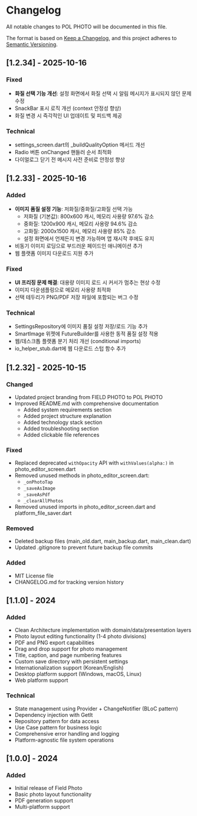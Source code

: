 # Changelog

All notable changes to POL PHOTO will be documented in this file.

The format is based on [Keep a Changelog](https://keepachangelog.com/en/1.0.0/),
and this project adheres to [Semantic Versioning](https://semver.org/spec/v2.0.0.html).

## [1.2.34] - 2025-10-16

### Fixed
- **화질 선택 기능 개선**: 설정 화면에서 화질 선택 시 알림 메시지가 표시되지 않던 문제 수정
- SnackBar 표시 로직 개선 (context 안정성 향상)
- 화질 변경 시 즉각적인 UI 업데이트 및 피드백 제공

### Technical
- settings_screen.dart의 _buildQualityOption 메서드 개선
- Radio 버튼 onChanged 핸들러 순서 최적화
- 다이얼로그 닫기 전 메시지 사전 준비로 안정성 향상

## [1.2.33] - 2025-10-16

### Added
- **이미지 품질 설정 기능**: 저화질/중화질/고화질 선택 가능
  - 저화질 (기본값): 800x600 캐시, 메모리 사용량 97.6% 감소
  - 중화질: 1200x900 캐시, 메모리 사용량 94.6% 감소
  - 고화질: 2000x1500 캐시, 메모리 사용량 85% 감소
  - 설정 화면에서 언제든지 변경 가능하며 앱 재시작 후에도 유지
- 비동기 이미지 로딩으로 부드러운 페이드인 애니메이션 추가
- 웹 플랫폼 이미지 다운로드 지원 추가

### Fixed
- **UI 프리징 문제 해결**: 대용량 이미지 로드 시 커서가 멈추는 현상 수정
- 이미지 다운샘플링으로 메모리 사용량 최적화
- 선택 테두리가 PNG/PDF 저장 파일에 포함되는 버그 수정

### Technical
- SettingsRepository에 이미지 품질 설정 저장/로드 기능 추가
- SmartImage 위젯에 FutureBuilder를 사용한 동적 품질 설정 적용
- 웹/데스크톱 플랫폼 분기 처리 개선 (conditional imports)
- io_helper_stub.dart에 웹 다운로드 스텁 함수 추가

## [1.2.32] - 2025-10-15

### Changed
- Updated project branding from FIELD PHOTO to POL PHOTO
- Improved README.md with comprehensive documentation
  - Added system requirements section
  - Added project structure explanation
  - Added technology stack section
  - Added troubleshooting section
  - Added clickable file references

### Fixed
- Replaced deprecated `withOpacity` API with `withValues(alpha:)` in photo_editor_screen.dart
- Removed unused methods in photo_editor_screen.dart:
  - `_onPhotoTap`
  - `_saveAsImage`
  - `_saveAsPdf`
  - `_clearAllPhotos`
- Removed unused imports in photo_editor_screen.dart and platform_file_saver.dart

### Removed
- Deleted backup files (main_old.dart, main_backup.dart, main_clean.dart)
- Updated .gitignore to prevent future backup file commits

### Added
- MIT License file
- CHANGELOG.md for tracking version history

## [1.1.0] - 2024

### Added
- Clean Architecture implementation with domain/data/presentation layers
- Photo layout editing functionality (1-4 photo divisions)
- PDF and PNG export capabilities
- Drag and drop support for photo management
- Title, caption, and page numbering features
- Custom save directory with persistent settings
- Internationalization support (Korean/English)
- Desktop platform support (Windows, macOS, Linux)
- Web platform support

### Technical
- State management using Provider + ChangeNotifier (BLoC pattern)
- Dependency injection with GetIt
- Repository pattern for data access
- Use Case pattern for business logic
- Comprehensive error handling and logging
- Platform-agnostic file system operations

## [1.0.0] - 2024

### Added
- Initial release of Field Photo
- Basic photo layout functionality
- PDF generation support
- Multi-platform support
